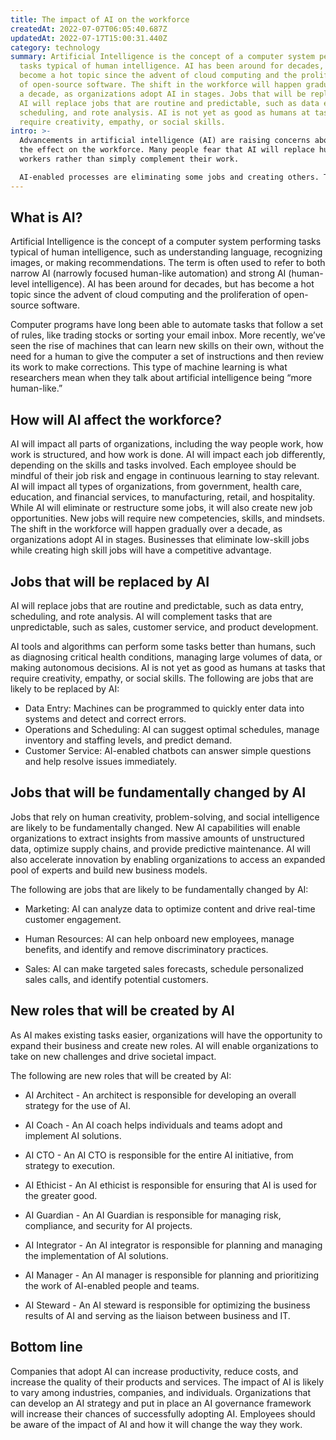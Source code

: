 ```yaml
---
title: The impact of AI on the workforce
createdAt: 2022-07-07T06:05:40.687Z
updatedAt: 2022-07-17T15:00:31.440Z
category: technology
summary: Artificial Intelligence is the concept of a computer system performing
  tasks typical of human intelligence. AI has been around for decades, but has
  become a hot topic since the advent of cloud computing and the proliferation
  of open-source software. The shift in the workforce will happen gradually over
  a decade, as organizations adopt AI in stages. Jobs that will be replaced by
  AI will replace jobs that are routine and predictable, such as data entry,
  scheduling, and rote analysis. AI is not yet as good as humans at tasks that
  require creativity, empathy, or social skills.
intro: >-
  Advancements in artificial intelligence (AI) are raising concerns about
  the effect on the workforce. Many people fear that AI will replace human
  workers rather than simply complement their work. 

  AI-enabled processes are eliminating some jobs and creating others. The result is a transformation of the entire labor market, not just specific industries. The adoption of AI is also opening up opportunities for new business models and cooperation between humans and machines to tackle complex problems. This article discusses how AI will affect the future of work, describe various roles that will be created or become irrelevant as a result of AI, and provide tips on how you can thrive in this new world of work.
---
```


## What is AI?

Artificial Intelligence is the concept of a computer system performing tasks typical of human intelligence, such as understanding language, recognizing images, or making recommendations. The term is often used to refer to both narrow AI (narrowly focused human-like automation) and strong AI (human-level intelligence). AI has been around for decades, but has become a hot topic since the advent of cloud computing and the proliferation of open-source software.

Computer programs have long been able to automate tasks that follow a set of rules, like trading stocks or sorting your email inbox. More recently, we’ve seen the rise of machines that can learn new skills on their own, without the need for a human to give the computer a set of instructions and then review its work to make corrections. This type of machine learning is what researchers mean when they talk about artificial intelligence being “more human-like.”

## How will AI affect the workforce?

AI will impact all parts of organizations, including the way people work, how work is structured, and how work is done. 
AI will impact each job differently, depending on the skills and tasks involved. Each employee should be mindful of their job risk and engage in continuous learning to stay relevant. AI will impact all types of organizations, from government, health care, education, and financial services, to manufacturing, retail, and hospitality.
While AI will eliminate or restructure some jobs, it will also create new job opportunities. New jobs will require new competencies, skills, and mindsets. The shift in the workforce will happen gradually over a decade, as organizations adopt AI in stages. Businesses that eliminate low-skill jobs while creating high skill jobs will have a competitive advantage.

## Jobs that will be replaced by AI

AI will replace jobs that are routine and predictable, such as data entry, scheduling, and rote analysis. AI will complement tasks that are unpredictable, such as sales, customer service, and product development.

AI tools and algorithms can perform some tasks better than humans, such as diagnosing critical health conditions, managing large volumes of data, or making autonomous decisions. AI is not yet as good as humans at tasks that require creativity, empathy, or social skills.
The following are jobs that are likely to be replaced by AI:

- Data Entry: Machines can be programmed to quickly enter data into systems and detect and correct errors.
- Operations and Scheduling: AI can suggest optimal schedules, manage inventory and staffing levels, and predict demand.
- Customer Service: AI-enabled chatbots can answer simple questions and help resolve issues immediately.

## Jobs that will be fundamentally changed by AI

Jobs that rely on human creativity, problem-solving, and social intelligence are likely to be fundamentally changed. New AI capabilities will enable organizations to extract insights from massive amounts of unstructured data, optimize supply chains, and provide predictive maintenance. AI will also accelerate innovation by enabling organizations to access an expanded pool of experts and build new business models.

The following are jobs that are likely to be fundamentally changed by AI:

- Marketing: AI can analyze data to optimize content and drive real-time customer engagement.

- Human Resources: AI can help onboard new employees, manage benefits, and identify and remove discriminatory practices.

- Sales: AI can make targeted sales forecasts, schedule personalized sales calls, and identify potential customers.

## New roles that will be created by AI

As AI makes existing tasks easier, organizations will have the opportunity to expand their business and create new roles. AI will enable organizations to take on new challenges and drive societal impact.

The following are new roles that will be created by AI:

- AI Architect - An architect is responsible for developing an overall strategy for the use of AI.

- AI Coach - An AI coach helps individuals and teams adopt and implement AI solutions.

- AI CTO - An AI CTO is responsible for the entire AI initiative, from strategy to execution.

- AI Ethicist - An AI ethicist is responsible for ensuring that AI is used for the greater good.

- AI Guardian - An AI Guardian is responsible for managing risk, compliance, and security for AI projects.

- AI Integrator - An AI integrator is responsible for planning and managing the implementation of AI solutions.

- AI Manager - An AI manager is responsible for planning and prioritizing the work of AI-enabled people and teams.

- AI Steward - An AI steward is responsible for optimizing the business results of AI and serving as the liaison between business and IT.

## Bottom line

Companies that adopt AI can increase productivity, reduce costs, and increase the quality of their products and services. The impact of AI is likely to vary among industries, companies, and individuals. Organizations that can develop an AI strategy and put in place an AI governance framework will increase their chances of successfully adopting AI. Employees should be aware of the impact of AI and how it will change the way they work.
